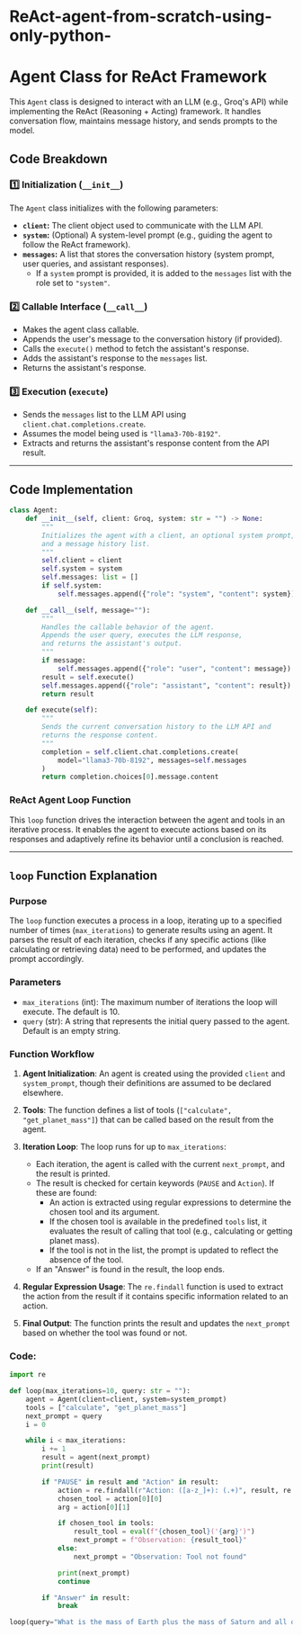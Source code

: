 # ReAct-agent-from-scratch-using-only-python-

# Agent Class for ReAct Framework

This `Agent` class is designed to interact with an LLM (e.g., Groq's API) while implementing the ReAct (Reasoning + Acting) framework. It handles conversation flow, maintains message history, and sends prompts to the model.

## Code Breakdown  

### 1️⃣ **Initialization (`__init__`)**  
The `Agent` class initializes with the following parameters:  
- **`client`:** The client object used to communicate with the LLM API.  
- **`system`:** (Optional) A system-level prompt (e.g., guiding the agent to follow the ReAct framework).  
- **`messages`:** A list that stores the conversation history (system prompt, user queries, and assistant responses).  
  - If a `system` prompt is provided, it is added to the `messages` list with the role set to `"system"`.  

### 2️⃣ **Callable Interface (`__call__`)**  
- Makes the agent class callable.  
- Appends the user's message to the conversation history (if provided).  
- Calls the `execute()` method to fetch the assistant's response.  
- Adds the assistant's response to the `messages` list.  
- Returns the assistant's response.  

### 3️⃣ **Execution (`execute`)**  
- Sends the `messages` list to the LLM API using `client.chat.completions.create`.  
- Assumes the model being used is `"llama3-70b-8192"`.  
- Extracts and returns the assistant's response content from the API result.  

---

## Code Implementation  

```python
class Agent:
    def __init__(self, client: Groq, system: str = "") -> None:
        """
        Initializes the agent with a client, an optional system prompt, 
        and a message history list.
        """
        self.client = client
        self.system = system
        self.messages: list = []
        if self.system:
            self.messages.append({"role": "system", "content": system})

    def __call__(self, message=""):
        """
        Handles the callable behavior of the agent.
        Appends the user query, executes the LLM response, 
        and returns the assistant's output.
        """
        if message:
            self.messages.append({"role": "user", "content": message})
        result = self.execute()
        self.messages.append({"role": "assistant", "content": result})
        return result

    def execute(self):
        """
        Sends the current conversation history to the LLM API and 
        returns the response content.
        """
        completion = self.client.chat.completions.create(
            model="llama3-70b-8192", messages=self.messages
        )
        return completion.choices[0].message.content

```
### ReAct Agent Loop Function

This `loop` function drives the interaction between the agent and tools in an iterative process. It enables the agent to execute actions based on its responses and adaptively refine its behavior until a conclusion is reached.

---



## `loop` Function Explanation

### Purpose
The `loop` function executes a process in a loop, iterating up to a specified number of times (`max_iterations`) to generate results using an agent. It parses the result of each iteration, checks if any specific actions (like calculating or retrieving data) need to be performed, and updates the prompt accordingly.

### Parameters
- `max_iterations` (int): The maximum number of iterations the loop will execute. The default is 10.
- `query` (str): A string that represents the initial query passed to the agent. Default is an empty string.

### Function Workflow
1. **Agent Initialization**: 
   An agent is created using the provided `client` and `system_prompt`, though their definitions are assumed to be declared elsewhere.

2. **Tools**:
   The function defines a list of tools (`["calculate", "get_planet_mass"]`) that can be called based on the result from the agent.

3. **Iteration Loop**:
   The loop runs for up to `max_iterations`:
   - Each iteration, the agent is called with the current `next_prompt`, and the result is printed.
   - The result is checked for certain keywords (`PAUSE` and `Action`). If these are found:
     - An action is extracted using regular expressions to determine the chosen tool and its argument.
     - If the chosen tool is available in the predefined `tools` list, it evaluates the result of calling that tool (e.g., calculating or getting planet mass).
     - If the tool is not in the list, the prompt is updated to reflect the absence of the tool.
   - If an "Answer" is found in the result, the loop ends.

4. **Regular Expression Usage**:
   The `re.findall` function is used to extract the action from the result if it contains specific information related to an action.

5. **Final Output**:
   The function prints the result and updates the `next_prompt` based on whether the tool was found or not.

### Code:

```python
import re

def loop(max_iterations=10, query: str = ""):
    agent = Agent(client=client, system=system_prompt)
    tools = ["calculate", "get_planet_mass"]
    next_prompt = query
    i = 0

    while i < max_iterations:
        i += 1
        result = agent(next_prompt)
        print(result)

        if "PAUSE" in result and "Action" in result:
            action = re.findall(r"Action: ([a-z_]+): (.+)", result, re.IGNORECASE)
            chosen_tool = action[0][0]
            arg = action[0][1]

            if chosen_tool in tools:
                result_tool = eval(f"{chosen_tool}('{arg}')")
                next_prompt = f"Observation: {result_tool}"
            else:
                next_prompt = "Observation: Tool not found"

            print(next_prompt)
            continue

        if "Answer" in result:
            break

loop(query="What is the mass of Earth plus the mass of Saturn and all of that times 2?")



